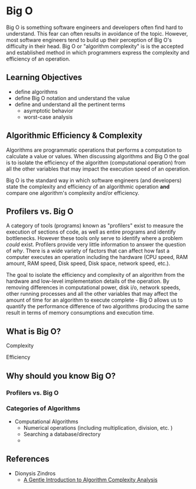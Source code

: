 # Big O 

Big O is something software engineers and developers often find hard to understand. This fear can often results in avoidance of the topic. However, most software engineers tend to build up their perception of Big O's difficulty in their head. Big O or "algorithm complexity" is is the accepted and established method in which programmers express the complexity and efficiency of an operation.

## Learning Objectives 

* define algorithms 
* define Big O notation and understand the value 
* define and understand all the pertinent terms 
    * asymptotic behavior 
    * worst-case analysis 


## Algorithmic Efficiency & Complexity 

Algorithms are programmatic operations that performs a computation to calculate a value or values. When discussing algorithms and Big O the goal is to isolate the efficiency of the algorithm (computational operation) from all the other variables that may impact the execution speed of an operation. 

Big O is the standard way in which software engineers (and developers) state the complexity and efficiency of an algorithmic operation **and** compare one algorithm's complexity and/or efficiency.  

## Profilers vs. Big O 

A category of tools (programs) known as "profilers" exist to measure the execution of sections of code, as well as entire programs and identify bottlenecks. However these tools only serve to identify where a problem _could_ exist. Profilers provide very little information to answer the question of _why_. There is a wide variety of factors that can affect how fast a computer executes an operation including the hardware (CPU speed, RAM amount, RAM speed, Disk speed, Disk space, network speed, etc.). 

The goal to isolate the efficiency and complexity of an algorithm from the hardware and low-level implementation details of the operation. By removing differences in computational power, disk i/o, network speeds, other running processes and all the other variables that may affect the amount of time for an algorithm to execute complete - Big O allows us to quantify the performance difference of two algorithms producing the same result in terms of memory consumptions and execution time. 



## What is Big O? 


Complexity 

Efficiency 

## Why should you know Big O? 

### Profilers vs. Big O 



 ### Categories of Algorithms 


 * Computational Algorithms 
    * Numerical operations (including multiplication, division, etc. )
    * Searching a database/directory 
    * 



## References 

* Dionysis Zindros 
    * [A Gentle Introduction to Algorithm Complexity Analysis](http://discrete.gr/complexity/)



